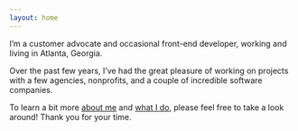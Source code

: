 ```yaml
---
layout: home
---
```


I’m a customer advocate and occasional front-end developer, working and living in Atlanta, Georgia.

Over the past few years, I’ve had the great pleasure of working on projects with a few agencies, nonprofits, and a couple of incredible software companies.

To learn a bit more [about me](/about) and [what I do](/projects), please feel free to take a look around! Thank you for your time.
